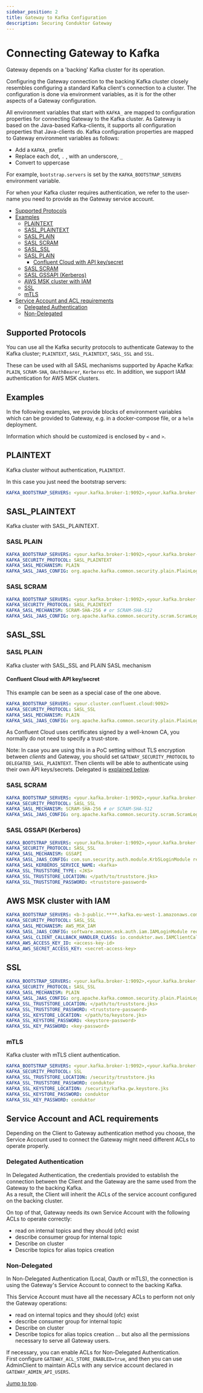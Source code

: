 ```yaml
---
sidebar_position: 2
title: Gateway to Kafka Configuration
description: Securing Conduktor Gateway
---
```


# Connecting Gateway to Kafka

Gateway depends on a 'backing' Kafka cluster for its operation.

Configuring the Gateway connection to the backing Kafka cluster closely resembles configuring a standard Kafka client's connection to a cluster.
The configuration is done via environment variables, as it is for the other aspects of a Gateway configuration.

All environment variables that start with `KAFKA_` are mapped to configuration properties for connecting Gateway to the Kafka cluster.
As Gateway is based on the Java-based Kafka-clients, it supports all configuration properties that Java-clients do.
Kafka configuration properties are mapped to Gateway environment variables as follows:
- Add a `KAFKA_` prefix
- Replace each dot, `.` , with an underscore, `_`
- Convert to uppercase

For example, `bootstrap.servers` is set by the `KAFKA_BOOTSTRAP_SERVERS` environment variable.

For when your Kafka cluster requires authentication, we refer to the user-name you need to provide as the Gateway service account.

- [Supported Protocols](#supported-protocols)
- [Examples](#examples)
  - [PLAINTEXT](#plaintext)
  - [SASL\_PLAINTEXT](#sasl_plaintext)
  - [SASL PLAIN](#sasl-plain)
  - [SASL SCRAM](#sasl-scram)
  - [SASL\_SSL](#sasl_ssl)
  - [SASL PLAIN](#sasl-plain-1)
      - [Confluent Cloud with API key/secret](#confluent-cloud-with-api-keysecret)
  - [SASL SCRAM](#sasl-scram-1)
  - [SASL GSSAPI (Kerberos)](#sasl-gssapi-kerberos)
  - [AWS MSK cluster with IAM](#aws-msk-cluster-with-iam)
  - [SSL](#ssl)
  - [mTLS](#mtls)
- [Service Account and ACL requirements](#service-account-and-acl-requirements)
  - [Delegated Authentication](#delegated-authentication)
  - [Non-Delegated](#non-delegated)

## Supported Protocols

You can use all the Kafka security protocols to authenticate Gateway to the Kafka cluster; `PLAINTEXT`, `SASL_PLAINTEXT`, `SASL_SSL` and `SSL`.  

These can be used with all SASL mechanisms supported by Apache Kafka: `PLAIN`, `SCRAM-SHA`, `OAuthBearer`, `Kerberos` etc. In addition, we support IAM authentication for AWS MSK clusters.


## Examples

In the following examples, we provide blocks of environment variables which can be provided to Gateway, e.g. in a docker-compose file, or a `helm` deployment. 

Information which should be customized is enclosed by `<` and `>`.

## PLAINTEXT
Kafka cluster without authentication, `PLAINTEXT`.

In this case you just need the bootstrap servers:

```yaml
KAFKA_BOOTSTRAP_SERVERS: <your.kafka.broker-1:9092>,<your.kafka.broker-2:9092>
```

## SASL_PLAINTEXT
Kafka cluster with SASL_PLAINTEXT.

### SASL PLAIN

```yaml
KAFKA_BOOTSTRAP_SERVERS: <your.kafka.broker-1:9092>,<your.kafka.broker-2:9092>
KAFKA_SECURITY_PROTOCOL: SASL_PLAINTEXT
KAFKA_SASL_MECHANISM: PLAIN
KAFKA_SASL_JAAS_CONFIG: org.apache.kafka.common.security.plain.PlainLoginModule required username="<gw-sa-username>" password="<gw-sa-password>";
```

### SASL SCRAM

```yaml
KAFKA_BOOTSTRAP_SERVERS: <your.kafka.broker-1:9092>,<your.kafka.broker-2:9092>
KAFKA_SECURITY_PROTOCOL: SASL_PLAINTEXT
KAFKA_SASL_MECHANISM: SCRAM-SHA-256 # or SCRAM-SHA-512
KAFKA_SASL_JAAS_CONFIG: org.apache.kafka.common.security.scram.ScramLoginModule required username="<gw-sa-username>" password="<gw-sa-password>";
```

## SASL_SSL
### SASL PLAIN
Kafka cluster with SASL_SSL and PLAIN SASL mechanism

#### Confluent Cloud with API key/secret
This example can be seen as a special case of the one above.

```yaml
KAFKA_BOOTSTRAP_SERVERS: <your.cluster.confluent.cloud:9092>
KAFKA_SECURITY_PROTOCOL: SASL_SSL
KAFKA_SASL_MECHANISM: PLAIN
KAFKA_SASL_JAAS_CONFIG: org.apache.kafka.common.security.plain.PlainLoginModule required username="<API_KEY>" password="<API_SECRET>";
```
As Confluent Cloud uses certificates signed by a well-known CA, you normally do not need to specify a trust-store.

Note: In case you are using this in a PoC setting without TLS encryption between *clients* and Gateway, you should set `GATEWAY_SECURITY_PROTOCOL` to `DELEGATED_SASL_PLAINTEXT`. Then clients will be able to authenticate using their own API keys/secrets. Delegated is [explained below](#delegated-authentication).

### SASL SCRAM

```yaml
KAFKA_BOOTSTRAP_SERVERS: <your.kafka.broker-1:9092>,<your.kafka.broker-2:9092>
KAFKA_SECURITY_PROTOCOL: SASL_SSL
KAFKA_SASL_MECHANISM: SCRAM-SHA-256 # or SCRAM-SHA-512
KAFKA_SASL_JAAS_CONFIG: org.apache.kafka.common.security.scram.ScramLoginModule required username="<gw-sa-username>" password="<gw-sa-password>";
```

### SASL GSSAPI (Kerberos)
```yaml
KAFKA_BOOTSTRAP_SERVERS: <your.kafka.broker-1:9092>,<your.kafka.broker-2:9092>
KAFKA_SECURITY_PROTOCOL: SASL_SSL
KAFKA_SASL_MECHANISM: GSSAPI
KAFKA_SASL_JAAS_CONFIG: com.sun.security.auth.module.Krb5LoginModule required useKeyTab=true storeKey=true keyTab="<>>" principal="<>";
KAFKA_SASL_KERBEROS_SERVICE_NAME: <kafka>
KAFKA_SSL_TRUSTSTORE_TYPE: <JKS>
KAFKA_SSL_TRUSTSTORE_LOCATION: </path/to/truststore.jks>
KAFKA_SSL_TRUSTSTORE_PASSWORD: <truststore-password>
```

## AWS MSK cluster with IAM
```yaml
KAFKA_BOOTSTRAP_SERVERS: <b-3-public.****.kafka.eu-west-1.amazonaws.com:9198>
KAFKA_SECURITY_PROTOCOL: SASL_SSL
KAFKA_SASL_MECHANISM: AWS_MSK_IAM
KAFKA_SASL_JAAS_CONFIG: software.amazon.msk.auth.iam.IAMLoginModule required;
KAFKA_SASL_CLIENT_CALLBACK_HANDLER_CLASS: io.conduktor.aws.IAMClientCallbackHandler
KAFKA_AWS_ACCESS_KEY_ID: <access-key-id>
KAFKA_AWS_SECRET_ACCESS_KEY: <secret-access-key>
```

## SSL
```yaml
KAFKA_BOOTSTRAP_SERVERS: <your.kafka.broker-1:9092>,<your.kafka.broker-2:9092>
KAFKA_SECURITY_PROTOCOL: SASL_SSL
KAFKA_SASL_MECHANISM: PLAIN
KAFKA_SASL_JAAS_CONFIG: org.apache.kafka.common.security.plain.PlainLoginModule required username="<gw-sa-username>" password="<gw-sa-password>";
KAFKA_SSL_TRUSTSTORE_LOCATION: </path/to/truststore.jks>
KAFKA_SSL_TRUSTSTORE_PASSWORD: <truststore-password>
KAFKA_SSL_KEYSTORE_LOCATION: </path/to/keystore.jks>
KAFKA_SSL_KEYSTORE_PASSWORD: <keystore-password>
KAFKA_SSL_KEY_PASSWORD: <key-password>
```

### mTLS
Kafka cluster with mTLS client authentication.

```yaml
KAFKA_BOOTSTRAP_SERVERS: <your.kafka.broker-1:9092>,<your.kafka.broker-2:9092>, <your.kafka.broker-3:9092>
KAFKA_SECURITY_PROTOCOL: SSL
KAFKA_SSL_TRUSTSTORE_LOCATION: /security/truststore.jks
KAFKA_SSL_TRUSTSTORE_PASSWORD: conduktor
KAFKA_SSL_KEYSTORE_LOCATION: /security/kafka.gw.keystore.jks
KAFKA_SSL_KEYSTORE_PASSWORD: conduktor
KAFKA_SSL_KEY_PASSWORD: conduktor
```

## Service Account and ACL requirements

Depending on the Client to Gateway authentication method you choose, the Service Account used to connect the Gateway might need different ACLs to operate properly.

### Delegated Authentication
In Delegated Authentication, the credentials provided to establish the connection between the Client and the Gateway are the same used from the Gateway to the backing Kafka.  
As a result, the Client will inherit the ACLs of the service account configured on the backing cluster.

On top of that, Gateway needs its own Service Account with the following ACLs to operate correctly:
- read on internal topics and they should (ofc) exist
- describe consumer group for internal topic
- Describe on cluster
- Describe topics for alias topics creation

### Non-Delegated
In Non-Delegated Authentication (Local, Oauth or mTLS), the connection is using the Gateway's Service Account to connect to the backing Kafka.

This Service Account must have all the necessary ACLs to perform not only the Gateway operations:
- read on internal topics and they should (ofc) exist
- describe consumer group for internal topic
- Describe on cluster
- Describe topics for alias topics creation
... but also all the permissions necessary to serve all Gateway users.

If necessary, you can enable ACLs for Non-Delegated Authentication.  
First configure `GATEWAY_ACL_STORE_ENABLED=true`, and then you can use AdminClient to maintain ACLs with any service account declared in `GATEWAY_ADMIN_API_USERS`.

[Jump to top](#supported-protocols).
